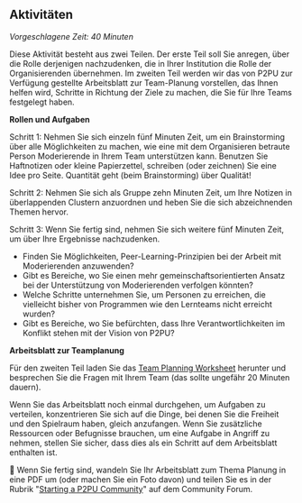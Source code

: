 ## Aktivitäten

_Vorgeschlagene Zeit: 40 Minuten_

Diese Aktivität besteht aus zwei Teilen. Der erste Teil soll Sie anregen, über die Rolle derjenigen nachzudenken, die in Ihrer Institution die Rolle der Organisierenden übernehmen. Im zweiten Teil werden wir das von P2PU zur Verfügung gestellte Arbeitsblatt zur Team-Planung vorstellen, das Ihnen helfen wird, Schritte in Richtung der Ziele zu machen, die Sie für Ihre Teams festgelegt haben.

**Rollen und Aufgaben**

Schritt 1: Nehmen Sie sich einzeln fünf Minuten Zeit, um ein Brainstorming über alle Möglichkeiten zu machen, wie eine mit dem Organisieren betraute Person Moderierende in Ihrem Team unterstützen kann. Benutzen Sie Haftnotizen oder kleine Papierzettel, schreiben (oder zeichnen) Sie eine Idee pro Seite. Quantität geht (beim Brainstorming) über Qualität!

Schritt 2: Nehmen Sie sich als Gruppe zehn Minuten Zeit, um Ihre Notizen in überlappenden Clustern anzuordnen und heben Sie die sich abzeichnenden Themen hervor.

Schritt 3: Wenn Sie fertig sind, nehmen Sie sich weitere fünf Minuten Zeit, um über Ihre Ergebnisse nachzudenken.

- Finden Sie Möglichkeiten, Peer-Learning-Prinzipien bei der Arbeit mit Moderierenden anzuwenden?
- Gibt es Bereiche, wo Sie einen mehr gemeinschaftsorientierten Ansatz bei der Unterstützung von Moderierenden verfolgen könnten?
- Welche Schritte unternehmen Sie, um Personen zu erreichen, die vielleicht bisher von Programmen wie den Lernteams nicht erreicht wurden?
- Gibt es Bereiche, wo Sie befürchten, dass Ihre Verantwortlichkeiten im Konflikt stehen mit der Vision von P2PU?

**Arbeitsblatt zur Teamplanung**

Für den zweiten Teil laden Sie das [Team Planning Worksheet](https://community.p2pu.org/t/team-planning-worksheet-for-your-p2pu-community/2783) herunter und besprechen Sie die Fragen mit Ihrem Team (das sollte ungefähr 20 Minuten dauern).

Wenn Sie das Arbeitsblatt noch einmal durchgehen, um Aufgaben zu verteilen, konzentrieren Sie sich auf die Dinge, bei denen Sie die Freiheit und den Spielraum haben, gleich anzufangen. Wenn Sie zusätzliche Ressourcen oder Befugnisse brauchen, um eine Aufgabe in Angriff zu nehmen, stellen Sie sicher, dass dies als ein Schritt auf dem Arbeitsblatt enthalten ist.

🧶 Wenn Sie fertig sind, wandeln Sie Ihr Arbeitsblatt zum Thema Planung in eine PDF um (oder machen Sie ein Foto davon) und teilen Sie es in der Rubrik &quot;[Starting a P2PU Community](https://community.p2pu.org/c/communities/building-a-p2pu-community)&quot; auf dem Community Forum.
